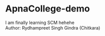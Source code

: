 # ApnaCollege-demo

I am finally learning SCM hehehe
<br>
Author: Rydhampreet Singh Gindra (Chitkara)
